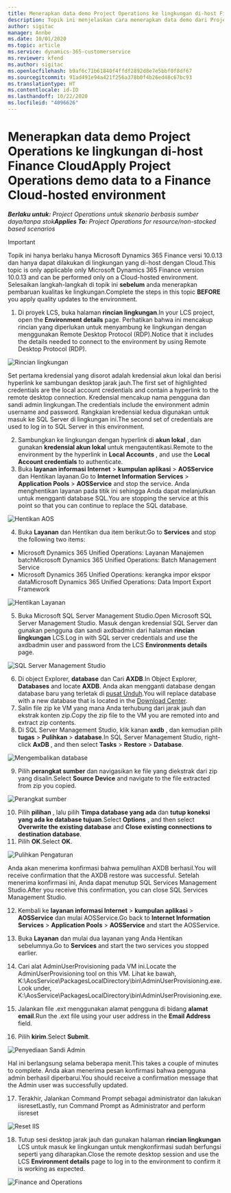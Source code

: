 ```yaml
---
title: Menerapkan data demo Project Operations ke lingkungan di-host Finance Cloud
description: Topik ini menjelaskan cara menerapkan data demo dari Project Operations ke lingkungan dihost Cloud Dynamics 365 Finance.
author: sigitac
manager: Annbe
ms.date: 10/01/2020
ms.topic: article
ms.service: dynamics-365-customerservice
ms.reviewer: kfend
ms.author: sigitac
ms.openlocfilehash: b9af6c71b61840f4ffdf2892d8e7e5bbf0f8df67
ms.sourcegitcommit: 91ad491e94a421f256a378b0f4b26ed48c67bc93
ms.translationtype: HT
ms.contentlocale: id-ID
ms.lasthandoff: 10/22/2020
ms.locfileid: "4096626"
---
```

# <a name="apply-project-operations-demo-data-to-a-finance-cloud-hosted-environment"></a><span data-ttu-id="30916-103">Menerapkan data demo Project Operations ke lingkungan di-host Finance Cloud</span><span class="sxs-lookup"><span data-stu-id="30916-103">Apply Project Operations demo data to a Finance Cloud-hosted environment</span></span>

<span data-ttu-id="30916-104">_**Berlaku untuk:** Project Operations untuk skenario berbasis sumber daya/tanpa stok_</span><span class="sxs-lookup"><span data-stu-id="30916-104">_**Applies To:** Project Operations for resource/non-stocked based scenarios_</span></span>

> [!IMPORTANT]
> <span data-ttu-id="30916-105">Topik ini hanya berlaku hanya Microsoft Dynamics 365 Finance versi 10.0.13 dan hanya dapat dilakukan di lingkungan yang di-host dengan Cloud.</span><span class="sxs-lookup"><span data-stu-id="30916-105">This topic is only applicable only Microsoft Dynamics 365 Finance version 10.0.13 and can be performed only on a Cloud-hosted environment.</span></span> <span data-ttu-id="30916-106">Selesaikan langkah-langkah di topik ini **sebelum** anda menerapkan pembaruan kualitas ke lingkungan.</span><span class="sxs-lookup"><span data-stu-id="30916-106">Complete the steps in this topic **BEFORE** you apply quality updates to the environment.</span></span>

1. <span data-ttu-id="30916-107">Di proyek LCS, buka halaman **rincian lingkungan**.</span><span class="sxs-lookup"><span data-stu-id="30916-107">In your LCS project, open the **Environment details** page.</span></span> <span data-ttu-id="30916-108">Perhatikan bahwa ini mencakup rincian yang diperlukan untuk menyambung ke lingkungan dengan menggunakan Remote Desktop Protocol (RDP).</span><span class="sxs-lookup"><span data-stu-id="30916-108">Notice that it includes the details needed to connect to the environment by using Remote Desktop Protocol (RDP).</span></span>

![Rincian lingkungan ](./media/1EnvironmentDetails.png)

<span data-ttu-id="30916-110">Set pertama kredensial yang disorot adalah kredensial akun lokal dan berisi hyperlink ke sambungan desktop jarak jauh.</span><span class="sxs-lookup"><span data-stu-id="30916-110">The first set of highlighted credentials are the local account credentials and contain a hyperlink to the remote desktop connection.</span></span> <span data-ttu-id="30916-111">Kredensial mencakup nama pengguna dan sandi admin lingkungan.</span><span class="sxs-lookup"><span data-stu-id="30916-111">The credentials include the environment admin username and password.</span></span> <span data-ttu-id="30916-112">Rangkaian kredensial kedua digunakan untuk masuk ke SQL Server di lingkungan ini.</span><span class="sxs-lookup"><span data-stu-id="30916-112">The second set of credentials are used to log in to SQL Server in this environment.</span></span>

2. <span data-ttu-id="30916-113">Sambungkan ke lingkungan dengan hyperlink di **akun lokal** , dan gunakan **kredensial akun lokal** untuk mengautentikasi.</span><span class="sxs-lookup"><span data-stu-id="30916-113">Remote to the environment by the hyperlink in **Local Accounts** , and use the **Local Account credentials** to authenticate.</span></span>
3. <span data-ttu-id="30916-114">Buka **layanan informasi Internet** > **kumpulan aplikasi** > **AOSService** dan Hentikan layanan.</span><span class="sxs-lookup"><span data-stu-id="30916-114">Go to **Internet Information Services** > **Application Pools** > **AOSService** and stop the service.</span></span> <span data-ttu-id="30916-115">Anda menghentikan layanan pada titik ini sehingga Anda dapat melanjutkan untuk mengganti database SQL.</span><span class="sxs-lookup"><span data-stu-id="30916-115">You are stopping the service at this point so that you can continue to replace the SQL database.</span></span>

![Hentikan AOS](./media/2StopAOS.png)

4. <span data-ttu-id="30916-117">Buka **Layanan** dan Hentikan dua item berikut:</span><span class="sxs-lookup"><span data-stu-id="30916-117">Go to **Services** and stop the following two items:</span></span>

- <span data-ttu-id="30916-118">Microsoft Dynamics 365 Unified Operations: Layanan Manajemen batch</span><span class="sxs-lookup"><span data-stu-id="30916-118">Microsoft Dynamics 365 Unified Operations: Batch Management Service</span></span>
- <span data-ttu-id="30916-119">Microsoft Dynamics 365 Unified Operations: kerangka impor ekspor data</span><span class="sxs-lookup"><span data-stu-id="30916-119">Microsoft Dynamics 365 Unified Operations: Data Import Export Framework</span></span>

![Hentikan Layanan](./media/3StopServices.png)

5. <span data-ttu-id="30916-121">Buka Microsoft SQL Server Management Studio.</span><span class="sxs-lookup"><span data-stu-id="30916-121">Open Microsoft SQL Server Management Studio.</span></span> <span data-ttu-id="30916-122">Masuk dengan kredensial SQL Server dan gunakan pengguna dan sandi axdbadmin dari halaman **rincian lingkungan** LCS.</span><span class="sxs-lookup"><span data-stu-id="30916-122">Log in with SQL server credentials and use the axdbadmin user and password from the LCS **Environments details** page.</span></span>

![SQL Server Management Studio](./media/4SSMS.png)

6. <span data-ttu-id="30916-124">Di object Explorer, **database** dan Cari **AXDB**.</span><span class="sxs-lookup"><span data-stu-id="30916-124">In Object Explorer, **Databases** and locate **AXDB**.</span></span> <span data-ttu-id="30916-125">Anda akan mengganti database dengan database baru yang terletak di [pusat Unduh](https://download.microsoft.com/download/1/a/3/1a314bd2-b082-4a87-abdc-1ba26c92b63d/ProjOpsDemoDataFOGARelease.zip).</span><span class="sxs-lookup"><span data-stu-id="30916-125">You will replace database with a new database that is located in the [Download Center](https://download.microsoft.com/download/1/a/3/1a314bd2-b082-4a87-abdc-1ba26c92b63d/ProjOpsDemoDataFOGARelease.zip).</span></span> 
7. <span data-ttu-id="30916-126">Salin file zip ke VM yang mana Anda terhubung dari jarak jauh dan ekstrak konten zip.</span><span class="sxs-lookup"><span data-stu-id="30916-126">Copy the zip file to the VM you are remoted into and extract zip contents.</span></span>
8. <span data-ttu-id="30916-127">Di SQL Server Management Studio, klik kanan **axdb** , dan kemudian pilih **tugas** > **Pulihkan** > **database**.</span><span class="sxs-lookup"><span data-stu-id="30916-127">In SQL Server Management Studio, right-click **AxDB** , and then select **Tasks** > **Restore** > **Database**.</span></span>

![Mengembalikan database](./media/5RestoreDatabase.png)

9. <span data-ttu-id="30916-129">Pilih **perangkat sumber** dan navigasikan ke file yang diekstrak dari zip yang disalin.</span><span class="sxs-lookup"><span data-stu-id="30916-129">Select **Source Device** and navigate to the file extracted from zip you copied.</span></span>

![Perangkat sumber](./media/6SourceDevice.png)

10. <span data-ttu-id="30916-131">Pilih **pilihan** , lalu pilih **Timpa database yang ada** dan **tutup koneksi yang ada ke database tujuan**.</span><span class="sxs-lookup"><span data-stu-id="30916-131">Select **Options** , and then select **Overwrite the existing database** and **Close existing connections to destination database**.</span></span> 
11. <span data-ttu-id="30916-132">Pilih **OK**.</span><span class="sxs-lookup"><span data-stu-id="30916-132">Select **OK**.</span></span>

![Pulihkan Pengaturan](./media/7RestoreSetting.png)

<span data-ttu-id="30916-134">Anda akan menerima konfirmasi bahwa pemulihan AXDB berhasil.</span><span class="sxs-lookup"><span data-stu-id="30916-134">You will receive confirmation that the AXDB restore was successful.</span></span> <span data-ttu-id="30916-135">Setelah menerima konfirmasi ini, Anda dapat menutup SQL Services Management Studio.</span><span class="sxs-lookup"><span data-stu-id="30916-135">After you receive this confirmation, you can close SQL Services Management Studio.</span></span>

12. <span data-ttu-id="30916-136">Kembali ke **layanan informasi Internet** > **kumpulan aplikasi** > **AOSService** dan mulai AOSService.</span><span class="sxs-lookup"><span data-stu-id="30916-136">Go back to **Internet Information Services** > **Application Pools** > **AOSService** and start the AOSService.</span></span>
13. <span data-ttu-id="30916-137">Buka **Layanan** dan mulai dua layanan yang Anda Hentikan sebelumnya.</span><span class="sxs-lookup"><span data-stu-id="30916-137">Go to **Services** and start the two services you stopped earlier.</span></span>

14. <span data-ttu-id="30916-138">Cari alat AdminUserProvisioning pada VM ini.</span><span class="sxs-lookup"><span data-stu-id="30916-138">Locate the AdminUserProvisioning tool on this VM.</span></span> <span data-ttu-id="30916-139">Lihat ke bawah, K:\AosService\PackagesLocalDirectory\bin\AdminUserProvisioning.exe.</span><span class="sxs-lookup"><span data-stu-id="30916-139">Look under, K:\AosService\PackagesLocalDirectory\bin\AdminUserProvisioning.exe.</span></span>
15. <span data-ttu-id="30916-140">Jalankan file .ext menggunakan alamat pengguna di bidang **alamat email**.</span><span class="sxs-lookup"><span data-stu-id="30916-140">Run the .ext file using your user address in the **Email Address** field.</span></span> 
16. <span data-ttu-id="30916-141">Pilih **kirim**.</span><span class="sxs-lookup"><span data-stu-id="30916-141">Select **Submit**.</span></span>

![Penyediaan Sandi Admin](./media/8AdminUserProvisioning.png)

<span data-ttu-id="30916-143">Hal ini berlangsung selama beberapa menit.</span><span class="sxs-lookup"><span data-stu-id="30916-143">This takes a couple of minutes to complete.</span></span> <span data-ttu-id="30916-144">Anda akan menerima pesan konfirmasi bahwa pengguna admin berhasil diperbarui.</span><span class="sxs-lookup"><span data-stu-id="30916-144">You should receive a confirmation message that the Admin user was successfully updated.</span></span>

17. <span data-ttu-id="30916-145">Terakhir, Jalankan Command Prompt sebagai administrator dan lakukan iisreset</span><span class="sxs-lookup"><span data-stu-id="30916-145">Lastly, run Command Prompt as Administrator and perform iisreset</span></span>

![Reset IIS](./media/9IISReset.png)

18. <span data-ttu-id="30916-147">Tutup sesi desktop jarak jauh dan gunakan halaman **rincian lingkungan** LCS untuk masuk ke lingkungan untuk mengkonfirmasi sudah berfungsi seperti yang diharapkan.</span><span class="sxs-lookup"><span data-stu-id="30916-147">Close the remote desktop session and use the LCS **Environment details** page to log in to the environment to confirm it is working as expected.</span></span>

![Finance and Operations](./media/10FinanceAndOperations.png)

